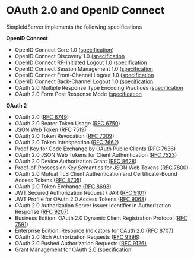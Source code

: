 # OAuth 2.0 and OpenID Connect

SimpleIdServer implements the following specifications

**OpenID Connect**

* OpenID Connect Core 1.0 ([specification](https://openid.net/specs/openid-connect-core-1_0.html))
* OpenID Connect Discovery 1.0 ([specification](https://openid.net/specs/openid-connect-discovery-1_0.html)
* OpenID Connect RP-Initiated Logout 1.0 ([specification](https://openid.net/specs/openid-connect-rpinitiated-1_0.html)
* OpenID Connect Session Management 1.0 ([specification](https://openid.net/specs/openid-connect-session-1_0.html)
* OpenID Connect Front-Channel Logout 1.0 ([specification](https://openid.net/specs/openid-connect-frontchannel-1_0.html)
* OpenID Connect Back-Channel Logout 1.0 ([specification](https://openid.net/specs/openid-connect-backchannel-1_0.html)
* OAuth 2.0 Multiple Response Type Encoding Practices ([specification](https://openid.net/specs/oauth-v2-multiple-response-types-1_0.html)
* OAuth 2.0 Form Post Response Mode ([specification](https://openid.net/specs/oauth-v2-form-post-response-mode-1_0.html)

**OAuth 2**

* OAuth 2.0 ([RFC 6749](http://tools.ietf.org/html/rfc6749))
* OAuth 2.0 Bearer Token Usage ([RFC 6750](http://tools.ietf.org/html/rfc6750))
* JSON Web Token ([RFC 7519](http://tools.ietf.org/html/rfc7519))
* OAuth 2.0 Token Revocation ([RFC 7009](https://tools.ietf.org/html/rfc7009))
* OAuth 2.0 Token Introspection ([RFC 7662](https://tools.ietf.org/html/rfc7662))
* Proof Key for Code Exchange by OAuth Public Clients ([RFC 7636](https://tools.ietf.org/html/rfc7636))
* OAuth 2.0 JSON Web Tokens for Client Authentication ([RFC 7523](https://tools.ietf.org/html/rfc7523))
* OAuth 2.0 Device Authorization Grant ([RFC 8628](https://tools.ietf.org/html/rfc8628))
* Proof-of-Possession Key Semantics for JSON Web Tokens ([RFC 7800](https://tools.ietf.org/html/rfc7800))
* OAuth 2.0 Mutual TLS Client Authentication and Certificate-Bound Access Tokens ([RFC 8705](https://tools.ietf.org/html/rfc8705))
* OAuth 2.0 Token Exchange ([RFC 8693](https://tools.ietf.org/html/rfc8693))
* JWT Secured Authorization Request / JAR ([RFC 9101](https://datatracker.ietf.org/doc/html/rfc9101))
* JWT Profile for OAuth 2.0 Access Tokens ([RFC 9068](https://datatracker.ietf.org/doc/html/rfc9068))
* OAuth 2.0 Authorization Server Issuer Identifier in Authorization Response ([RFC 9207](https://datatracker.ietf.org/doc/html/rfc9207.txt))
* Business Edition: OAuth 2.0 Dynamic Client Registration Protocol ([RFC 7591](https://www.rfc-editor.org/rfc/rfc7591.html))
* Enterprise Edition: Resource Indicators for OAuth 2.0 ([RFC 8707](https://tools.ietf.org/html/rfc8707))
* OAuth 2.0 Rich Authorization Requests ([RFC 9396](https://datatracker.ietf.org/doc/html/draft-lodderstedt-oauth-rar))
* OAuth 2.0 Pushed Authorization Requests ([RFC 9126)](https://datatracker.ietf.org/doc/html/draft-lodderstedt-oauth-par)
* Grant Management for OAuth 2.0 ([specification](https://openid.net/specs/fapi-grant-management.html)